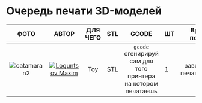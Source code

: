 # Очередь печати 3D-моделей

| ФОТО | АВТОР | ДЛЯ ЧЕГО | STL | GCODE | ШТ | Время печати |ПРОГРЕСС|
|:-----:|:-------:|:---------:|:-----:|:---:|:-----------------|:-----:|:-----:|
|![catamaran2](https://cloud.githubusercontent.com/assets/3838734/3906596/7c8cc962-22f4-11e4-9502-1ec44198ad47.png)| [![Loguntsov Maxim](https://avatars3.githubusercontent.com/u/3838734?v=2&s=460)](https://github.com/MaximLoguncov)       | Toy |[STL](https://github.com/soda-io/3D-models/tree/master/Loguntsov_Maxim/my/STL/OpenSCAD/catamaran2.stl)|`gcode` сгенирируй сам для того принтера на котором печатаешь| 1 | зависит от печатующего| **▢** |
